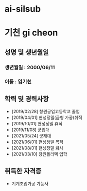# ai-silsub

기천 gi cheon 
================
성명 및 생년월일 
-------------------------------------------------------------------------------------------------------------------------
### 생년월일 : 2000/06/11 
### 이름 : 임기천

학력 및 경력사항
----------------------------------------------
* [2019/02/28] 창원공업고등학교 졸업
* [2019/04/01] 현성정밀(금형 가공)취직
* [2019/10/01] 현성정밀 휴직
* [2019/11/08] 군입대
* [2021/05/24] 군재대
* [2021/06/01] 현성정밀 복직
* [2021/08/01] 현성정밀 퇴사
* [2021/03/10] 창원폴리텍 입학 

취득한 자격증
---------------------------------
* 기계조립가공 기능사

